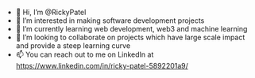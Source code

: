 - 👋 Hi, I’m @RickyPatel
- 👀 I’m interested in making software development projects
- 🌱 I’m currently learning web development, web3 and machine learning
- 💞️ I’m looking to collaborate on projects which have large scale impact and provide a steep learning curve
- 📫 You can reach out to me on LinkedIn at https://www.linkedin.com/in/ricky-patel-5892201a9/


<!---
RickyPatel/RickyPatel is a ✨ special ✨ repository because its `README.md` (this file) appears on your GitHub profile.
You can click the Preview link to take a look at your changes.
--->

